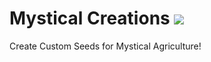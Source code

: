# Mystical Creations <img src="http://cf.way2muchnoise.eu/full_358711_downloads.svg">
Create Custom Seeds for Mystical Agriculture!
